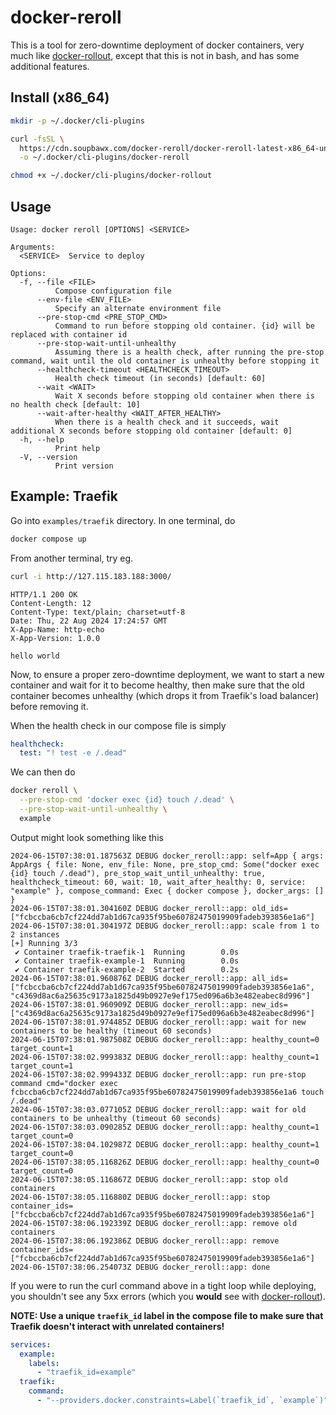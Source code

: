 # docker-reroll

This is a tool for zero-downtime deployment of docker containers, very much like [docker-rollout](https://github.com/Wowu/docker-rollout/), except that this is not in bash, and has some additional features.

## Install (x86_64)

```sh
mkdir -p ~/.docker/cli-plugins

curl -fsSL \
  https://cdn.soupbawx.com/docker-reroll/docker-reroll-latest-x86_64-unknown-linux-musl \
  -o ~/.docker/cli-plugins/docker-reroll

chmod +x ~/.docker/cli-plugins/docker-rollout
```

## Usage

```
Usage: docker reroll [OPTIONS] <SERVICE>

Arguments:
  <SERVICE>  Service to deploy

Options:
  -f, --file <FILE>
          Compose configuration file
      --env-file <ENV_FILE>
          Specify an alternate environment file
      --pre-stop-cmd <PRE_STOP_CMD>
          Command to run before stopping old container. {id} will be replaced with container id
      --pre-stop-wait-until-unhealthy
          Assuming there is a health check, after running the pre-stop command, wait until the old container is unhealthy before stopping it
      --healthcheck-timeout <HEALTHCHECK_TIMEOUT>
          Health check timeout (in seconds) [default: 60]
      --wait <WAIT>
          Wait X seconds before stopping old container when there is no health check [default: 10]
      --wait-after-healthy <WAIT_AFTER_HEALTHY>
          When there is a health check and it succeeds, wait additional X seconds before stopping old container [default: 0]
  -h, --help
          Print help
  -V, --version
          Print version
```

## Example: Traefik

Go into `examples/traefik` directory. In one terminal, do

```sh
docker compose up
```

From another terminal, try eg.

```sh
curl -i http://127.115.183.188:3000/
```

```
HTTP/1.1 200 OK
Content-Length: 12
Content-Type: text/plain; charset=utf-8
Date: Thu, 22 Aug 2024 17:24:57 GMT
X-App-Name: http-echo
X-App-Version: 1.0.0

hello world
```

Now, to ensure a proper zero-downtime deployment, we want to start a new container and wait for it to become healthy, then make sure that the old container becomes unhealthy (which drops it from Traefik's load balancer) before removing it.

When the health check in our compose file is simply

````yml
healthcheck:
  test: "! test -e /.dead"
````

We can then do

```sh
docker reroll \
  --pre-stop-cmd 'docker exec {id} touch /.dead' \
  --pre-stop-wait-until-unhealthy \
  example
```

Output might look something like this

```
2024-06-15T07:38:01.187563Z DEBUG docker_reroll::app: self=App { args: AppArgs { file: None, env_file: None, pre_stop_cmd: Some("docker exec {id} touch /.dead"), pre_stop_wait_until_unhealthy: true, healthcheck_timeout: 60, wait: 10, wait_after_healthy: 0, service: "example" }, compose_command: Exec { docker compose }, docker_args: [] }
2024-06-15T07:38:01.304160Z DEBUG docker_reroll::app: old_ids=["fcbccba6cb7cf224dd7ab1d67ca935f95be60782475019909fadeb393856e1a6"]
2024-06-15T07:38:01.304197Z DEBUG docker_reroll::app: scale from 1 to 2 instances
[+] Running 3/3
 ✔ Container traefik-traefik-1  Running        0.0s
 ✔ Container traefik-example-1  Running        0.0s
 ✔ Container traefik-example-2  Started        0.2s
2024-06-15T07:38:01.960876Z DEBUG docker_reroll::app: all_ids=["fcbccba6cb7cf224dd7ab1d67ca935f95be60782475019909fadeb393856e1a6", "c4369d8ac6a25635c9173a1825d49b0927e9ef175ed096a6b3e482eabec8d996"]
2024-06-15T07:38:01.960909Z DEBUG docker_reroll::app: new_ids=["c4369d8ac6a25635c9173a1825d49b0927e9ef175ed096a6b3e482eabec8d996"]
2024-06-15T07:38:01.974485Z DEBUG docker_reroll::app: wait for new containers to be healthy (timeout 60 seconds)
2024-06-15T07:38:01.987508Z DEBUG docker_reroll::app: healthy_count=0 target_count=1
2024-06-15T07:38:02.999383Z DEBUG docker_reroll::app: healthy_count=1 target_count=1
2024-06-15T07:38:02.999433Z DEBUG docker_reroll::app: run pre-stop command cmd="docker exec fcbccba6cb7cf224dd7ab1d67ca935f95be60782475019909fadeb393856e1a6 touch /.dead"
2024-06-15T07:38:03.077105Z DEBUG docker_reroll::app: wait for old containers to be unhealthy (timeout 60 seconds)
2024-06-15T07:38:03.090285Z DEBUG docker_reroll::app: healthy_count=1 target_count=0
2024-06-15T07:38:04.102987Z DEBUG docker_reroll::app: healthy_count=1 target_count=0
2024-06-15T07:38:05.116826Z DEBUG docker_reroll::app: healthy_count=0 target_count=0
2024-06-15T07:38:05.116867Z DEBUG docker_reroll::app: stop old containers
2024-06-15T07:38:05.116880Z DEBUG docker_reroll::app: stop container_ids=["fcbccba6cb7cf224dd7ab1d67ca935f95be60782475019909fadeb393856e1a6"]
2024-06-15T07:38:06.192339Z DEBUG docker_reroll::app: remove old containers
2024-06-15T07:38:06.192386Z DEBUG docker_reroll::app: remove container_ids=["fcbccba6cb7cf224dd7ab1d67ca935f95be60782475019909fadeb393856e1a6"]
2024-06-15T07:38:06.254073Z DEBUG docker_reroll::app: done
```

If you were to run the curl command above in a tight loop while deploying, you shouldn't see any 5xx errors (which you **would** see with [docker-rollout](https://github.com/Wowu/docker-rollout/)).

**NOTE: Use a unique `traefik_id` label in the compose file to make sure that Traefik doesn't interact with unrelated containers!**


```yml
services:
  example:
    labels:
      - "traefik_id=example"
  traefik:
    command:
      - "--providers.docker.constraints=Label(`traefik_id`, `example`)"
```
